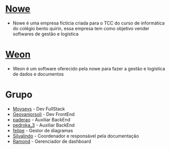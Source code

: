 # [Nowe](https://nowe.netlify.app/)
- Nowe é uma empresa fictícia criada para o TCC do curso de informática do colégio bento quirin, essa empresa tem como objetivo vender softwares de gestão e logística 

# [Weon](https://weonsystem.netlify.app/pages/drive.html)

- Weon é um software oferecido pela nowe para fazer a gestão e logística de dados e documentos 

# Grupo
* [Moyseys](https://github.com/Moyseys) - Dev FullStack
* [Geovaniorsoli](https://github.com/geovaniorsoli) - Dev FrontEnd
* [paderao](https://github.com/paderao) - Auxiliar BackEnd
* [pedroka_3](https://github.com/pedroka3) - Auxiliar BackEnd
* [felipe](https://github.com/palmaazx) - Gestor de diagramas
* [Silvalindo](https://github.com/Silvalindo) - Coordenador e responsável pela documentação 
* [Ramond](https://github.com/) - Gerenciador de dashboard 
